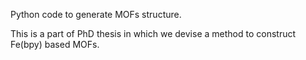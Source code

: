 Python code to generate MOFs structure.

This is a part of PhD thesis in which we devise a method to construct Fe(bpy) based MOFs.

